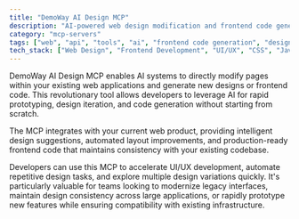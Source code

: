 ```yaml
---
title: "DemoWay AI Design MCP"
description: "AI-powered web design modification and frontend code generation for existing web products."
category: "mcp-servers"
tags: ["web", "api", "tools", "ai", "frontend code generation", "design iteration", "prototyping"]
tech_stack: ["Web Design", "Frontend Development", "UI/UX", "CSS", "JavaScript", "AI"]
---
```


DemoWay AI Design MCP enables AI systems to directly modify pages within your existing web applications and generate new designs or frontend code. This revolutionary tool allows developers to leverage AI for rapid prototyping, design iteration, and code generation without starting from scratch. 

The MCP integrates with your current web product, providing intelligent design suggestions, automated layout improvements, and production-ready frontend code that maintains consistency with your existing codebase.

Developers can use this MCP to accelerate UI/UX development, automate repetitive design tasks, and explore multiple design variations quickly. It's particularly valuable for teams looking to modernize legacy interfaces, maintain design consistency across large applications, or rapidly prototype new features while ensuring compatibility with existing infrastructure.